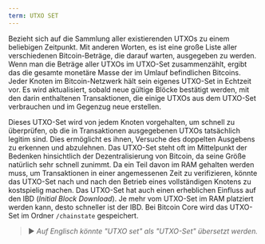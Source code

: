 ```yaml
---
term: UTXO SET
---
```


Bezieht sich auf die Sammlung aller existierenden UTXOs zu einem beliebigen Zeitpunkt. Mit anderen Worten, es ist eine große Liste aller verschiedenen Bitcoin-Beträge, die darauf warten, ausgegeben zu werden. Wenn man die Beträge aller UTXOs im UTXO-Set zusammenzählt, ergibt das die gesamte monetäre Masse der im Umlauf befindlichen Bitcoins. Jeder Knoten im Bitcoin-Netzwerk hält sein eigenes UTXO-Set in Echtzeit vor. Es wird aktualisiert, sobald neue gültige Blöcke bestätigt werden, mit den darin enthaltenen Transaktionen, die einige UTXOs aus dem UTXO-Set verbrauchen und im Gegenzug neue erstellen.

Dieses UTXO-Set wird von jedem Knoten vorgehalten, um schnell zu überprüfen, ob die in Transaktionen ausgegebenen UTXOs tatsächlich legitim sind. Dies ermöglicht es ihnen, Versuche des doppelten Ausgebens zu erkennen und abzulehnen. Das UTXO-Set steht oft im Mittelpunkt der Bedenken hinsichtlich der Dezentralisierung von Bitcoin, da seine Größe natürlich sehr schnell zunimmt. Da ein Teil davon im RAM gehalten werden muss, um Transaktionen in einer angemessenen Zeit zu verifizieren, könnte das UTXO-Set nach und nach den Betrieb eines vollständigen Knotens zu kostspielig machen. Das UTXO-Set hat auch einen erheblichen Einfluss auf den IBD (*Initial Block Download*). Je mehr vom UTXO-Set im RAM platziert werden kann, desto schneller ist der IBD. Bei Bitcoin Core wird das UTXO-Set im Ordner `/chainstate` gespeichert.

> ► *Auf Englisch könnte "UTXO set" als "UTXO-Set" übersetzt werden.*